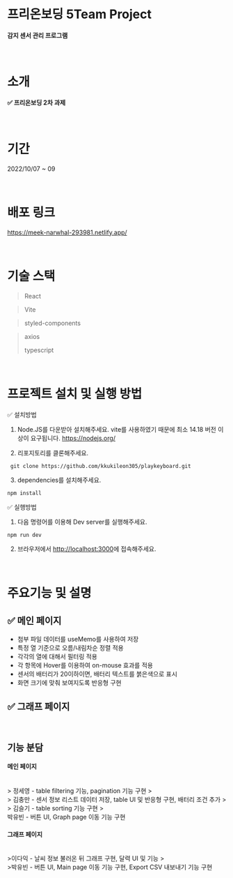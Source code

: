# 프리온보딩 5Team Project

#### 감지 센서 관리 프로그램

<br/>

# 소개

#### ✅ 프리온보딩 2차 과제

<br />

# 기간

2022/10/07 ~ 09

<br/>

# 배포 링크

https://meek-narwhal-293981.netlify.app/

<br/>

# 기술 스택

> React

> Vite

> styled-components

> axios
>
> typescript

<br/>

# 프로젝트 설치 및 실행 방법

✅ 설치방법

1. Node.JS를 다운받아 설치해주세요. vite를 사용하였기 때문에 최소 14.18 버전 이상이 요구됩니다. https://nodejs.org/

2. 리포지토리를 클론해주세요.

```
 git clone https://github.com/kkukileon305/playkeyboard.git
```

3. dependencies를 설치해주세요.

```
npm install
```

✅ 실행방법

1. 다음 명령어를 이용해 Dev server를 실행해주세요.

```
npm run dev
```

2. 브라우저에서 <http://localhost:3000>에 접속해주세요.

<br/>

# 주요기능 및 설명

## ✅ 메인 페이지

- 첨부 파일 데이터를 useMemo를 사용하여 저장
- 특정 열 기준으로 오름/내림차순 정렬 적용
- 각각의 열에 대해서 필터링 적용
- 각 항목에 Hover를 이용하여 on-mouse 효과를 적용
- 센서의 배터리가 20이하이면, 배터리 텍스트를 붉은색으로 표시
- 화면 크기에 맞춰 보여지도록 반응형 구현

## ✅ 그래프 페이지

<br/>

## 기능 분담

#### 메인 페이지

<br/>
> 정세영 - table filtering 기능, pagination 기능 구현
> <br/>
> 김충만 - 센서 정보 리스트 데이터 저장, table UI 및 반응형 구현, 배터리 조건 추가
> <br/>
> 김슬기 - table sorting 기능 구현 
> <br/>
박유빈 - 버튼 UI, Graph page 이동 기능 구현
<br/>

#### 그래프 페이지

<br/>
>이다익 - 날씨 정보 불러온 뒤 그래프 구현, 달력 UI 및 기능  
> <br/>
>박유빈 - 버튼 UI, Main page 이동 기능 구현, Export CSV 내보내기 기능 구현
<br/>
